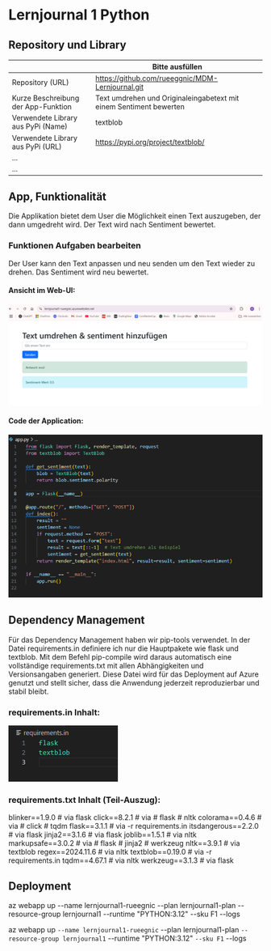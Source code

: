 ﻿# Lernjournal 1 Python

## Repository und Library

| | Bitte ausfüllen |
| -------- | ------- |
| Repository (URL)  | https://github.com/rueeggnic/MDM-Lernjournal.git
| Kurze Beschreibung der App-Funktion | Text umdrehen und Originaleingabetext mit einem Sentiment bewerten |
| Verwendete Library aus PyPi (Name) | textblob |
| Verwendete Library aus PyPi (URL) | https://pypi.org/project/textblob/|
| ... | |
| ... | |

## App, Funktionalität
Die Applikation bietet dem User die Möglichkeit einen Text auszugeben, der dann umgedreht wird. Der Text wird nach Sentiment bewertet.

### Funktionen Aufgaben bearbeiten
Der User kann den Text anpassen und neu senden um den Text wieder zu drehen. Das Sentiment wird neu bewertet.

#### Ansicht im Web-UI:

![WebUI](https://raw.githubusercontent.com/rueeggnic/MDM-Lernjournal/main/lernjournal1-python/images/Ansicht_Webui.png)

#### Code der Application:

![WebUI](https://raw.githubusercontent.com/rueeggnic/MDM-Lernjournal/main/lernjournal1-python/images/Code_der_Applikation.png)

## Dependency Management

Für das Dependency Management haben wir pip-tools verwendet. In der Datei requirements.in definiere ich nur die Hauptpakete wie flask und textblob. Mit dem Befehl pip-compile wird daraus automatisch eine vollständige requirements.txt mit allen Abhängigkeiten und Versionsangaben generiert. Diese Datei wird für das Deployment auf Azure genutzt und stellt sicher, dass die Anwendung jederzeit reproduzierbar und stabil bleibt.

### requirements.in Inhalt:

![WebUI](https://raw.githubusercontent.com/rueeggnic/MDM-Lernjournal/main/lernjournal1-python/images/requirementsin.png)

### requirements.txt Inhalt (Teil-Auszug):

blinker==1.9.0
    # via flask
click==8.2.1
    # via
    #   flask
    #   nltk
colorama==0.4.6
    # via
    #   click
    #   tqdm
flask==3.1.1
    # via -r requirements.in
itsdangerous==2.2.0
    # via flask
jinja2==3.1.6
    # via flask
joblib==1.5.1
    # via nltk
markupsafe==3.0.2
    # via
    #   flask
    #   jinja2
    #   werkzeug
nltk==3.9.1
    # via textblob
regex==2024.11.6
    # via nltk
textblob==0.19.0
    # via -r requirements.in
tqdm==4.67.1
    # via nltk
werkzeug==3.1.3
    # via flask


## Deployment

az webapp up --name lernjournal1-rueegnic --plan lernjournal1-plan --resource-group lernjournal1 --runtime "PYTHON:3.12" --sku F1 --logs


az webapp up `
  --name lernjournal1-rueegnic `
  --plan lernjournal1-plan `
  --resource-group lernjournal1 `
  --runtime "PYTHON:3.12" `
  --sku F1 `
  --logs

